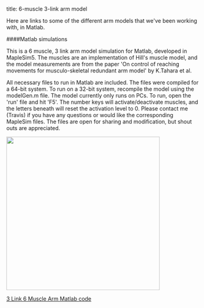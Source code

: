 title: 6-muscle 3-link arm model

Here are links to some of the different arm models that we've been working with, in Matlab.

####Matlab simulations

This is a 6 muscle, 3 link arm model simulation for Matlab, developed in MapleSim5. The muscles are an implementation of Hill's muscle model, and the model measurements are from the paper 'On control of reaching movements for musculo-skeletal redundant arm model' by K.Tahara et al. 

All necessary files to run in Matlab are included. The files were compiled for a 64-bit system. To run on a 32-bit system, recompile the model using the modelGen.m file. The model currently only runs on PCs. To run, open the 'run' file and hit 'F5'. The number keys will activate/deactivate muscles, and the letters beneath will reset the activation level to 0. Please contact me (Travis) if you have any questions or would like the corresponding MapleSim files. The files are open for sharing and modification, but shout outs are appreciated.

<img src="http://compneuro.uwaterloo.ca/files/6Muscle3LinkArmPic.png" style="width:400px;">

[3 Link 6 Muscle Arm Matlab code](http://compneuro.uwaterloo.ca/files/6Muscle3LinkArm.zip)

